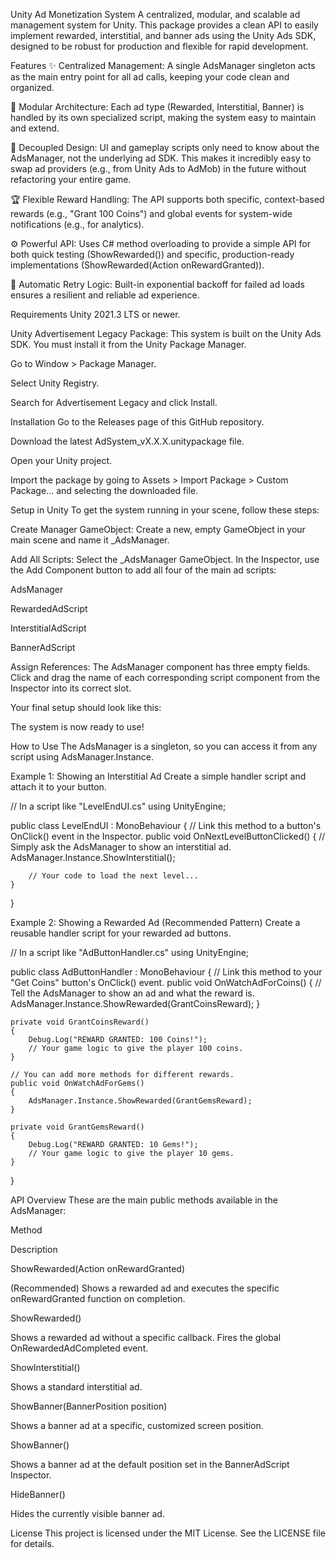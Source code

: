 Unity Ad Monetization System
A centralized, modular, and scalable ad management system for Unity. This package provides a clean API to easily implement rewarded, interstitial, and banner ads using the Unity Ads SDK, designed to be robust for production and flexible for rapid development.

Features
✨ Centralized Management: A single AdsManager singleton acts as the main entry point for all ad calls, keeping your code clean and organized.

🧩 Modular Architecture: Each ad type (Rewarded, Interstitial, Banner) is handled by its own specialized script, making the system easy to maintain and extend.

🔌 Decoupled Design: UI and gameplay scripts only need to know about the AdsManager, not the underlying ad SDK. This makes it incredibly easy to swap ad providers (e.g., from Unity Ads to AdMob) in the future without refactoring your entire game.

🏆 Flexible Reward Handling: The API supports both specific, context-based rewards (e.g., "Grant 100 Coins") and global events for system-wide notifications (e.g., for analytics).

⚙️ Powerful API: Uses C# method overloading to provide a simple API for both quick testing (ShowRewarded()) and specific, production-ready implementations (ShowRewarded(Action onRewardGranted)).

🔁 Automatic Retry Logic: Built-in exponential backoff for failed ad loads ensures a resilient and reliable ad experience.

Requirements
Unity 2021.3 LTS or newer.

Unity Advertisement Legacy Package: This system is built on the Unity Ads SDK. You must install it from the Unity Package Manager.

Go to Window > Package Manager.

Select Unity Registry.

Search for Advertisement Legacy and click Install.

Installation
Go to the Releases page of this GitHub repository.

Download the latest AdSystem_vX.X.X.unitypackage file.

Open your Unity project.

Import the package by going to Assets > Import Package > Custom Package... and selecting the downloaded file.

Setup in Unity
To get the system running in your scene, follow these steps:

Create Manager GameObject: Create a new, empty GameObject in your main scene and name it _AdsManager.

Add All Scripts: Select the _AdsManager GameObject. In the Inspector, use the Add Component button to add all four of the main ad scripts:

AdsManager

RewardedAdScript

InterstitialAdScript

BannerAdScript

Assign References: The AdsManager component has three empty fields. Click and drag the name of each corresponding script component from the Inspector into its correct slot.

Your final setup should look like this:

The system is now ready to use!

How to Use
The AdsManager is a singleton, so you can access it from any script using AdsManager.Instance.

Example 1: Showing an Interstitial Ad
Create a simple handler script and attach it to your button.

// In a script like "LevelEndUI.cs"
using UnityEngine;

public class LevelEndUI : MonoBehaviour
{
    // Link this method to a button's OnClick() event in the Inspector.
    public void OnNextLevelButtonClicked()
    {
        // Simply ask the AdsManager to show an interstitial ad.
        AdsManager.Instance.ShowInterstitial();
        
        // Your code to load the next level...
    }
}

Example 2: Showing a Rewarded Ad (Recommended Pattern)
Create a reusable handler script for your rewarded ad buttons.

// In a script like "AdButtonHandler.cs"
using UnityEngine;

public class AdButtonHandler : MonoBehaviour
{
    // Link this method to your "Get Coins" button's OnClick() event.
    public void OnWatchAdForCoins()
    {
        // Tell the AdsManager to show an ad and what the reward is.
        AdsManager.Instance.ShowRewarded(GrantCoinsReward);
    }

    private void GrantCoinsReward()
    {
        Debug.Log("REWARD GRANTED: 100 Coins!");
        // Your game logic to give the player 100 coins.
    }

    // You can add more methods for different rewards.
    public void OnWatchAdForGems()
    {
        AdsManager.Instance.ShowRewarded(GrantGemsReward);
    }

    private void GrantGemsReward()
    {
        Debug.Log("REWARD GRANTED: 10 Gems!");
        // Your game logic to give the player 10 gems.
    }
}

API Overview
These are the main public methods available in the AdsManager:

Method

Description

ShowRewarded(Action onRewardGranted)

(Recommended) Shows a rewarded ad and executes the specific onRewardGranted function on completion.

ShowRewarded()

Shows a rewarded ad without a specific callback. Fires the global OnRewardedAdCompleted event.

ShowInterstitial()

Shows a standard interstitial ad.

ShowBanner(BannerPosition position)

Shows a banner ad at a specific, customized screen position.

ShowBanner()

Shows a banner ad at the default position set in the BannerAdScript Inspector.

HideBanner()

Hides the currently visible banner ad.

License
This project is licensed under the MIT License. See the LICENSE file for details.
